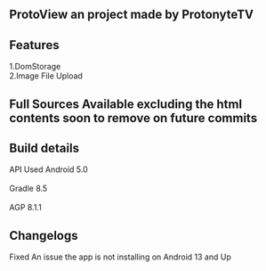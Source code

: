ProtoView an project made by ProtonyteTV
---------------------------------------------
Features
---------------------------------------------
1.DomStorage
<br>
2.Image File Upload

Full Sources Available excluding the html contents soon to remove on future commits
--------
Build details
--
API Used Android 5.0
<br>
<br>
Gradle 8.5
<br>
<br>
AGP 8.1.1

Changelogs
-
Fixed An issue the app is not installing on Android 13 and Up
